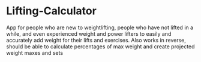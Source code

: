 # Lifting-Calculator
App for people who are new to weightlifting, people who have not lifted in a while, and even experienced weight and power lifters to easily and accurately add weight for their lifts and exercises. Also works in reverse, should be able to calculate percentages of max weight and create projected weight maxes and sets
